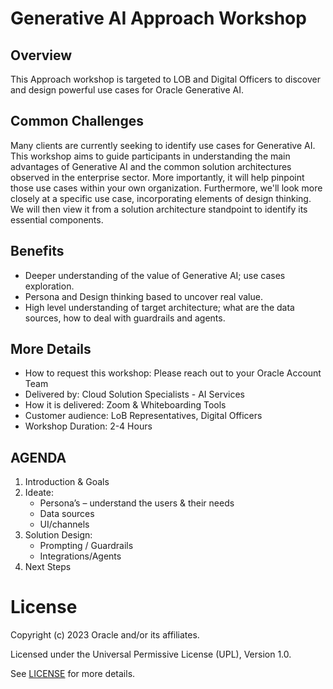 # Generative AI Approach Workshop

## Overview

This Approach workshop is targeted to LOB and Digital Officers to discover and design powerful use cases for Oracle Generative AI.

## Common Challenges

Many clients are currently seeking to identify use cases for Generative AI. This workshop aims to guide participants in understanding the main advantages of Generative AI and the common solution architectures observed in the enterprise sector. More importantly, it will help pinpoint those use cases within your own organization. Furthermore, we'll look more closely at a specific use case, incorporating elements of design thinking. We will then view it from a solution architecture standpoint to identify its essential components.

## Benefits

- Deeper understanding of the value of Generative AI; use cases exploration.
- Persona and Design thinking based to uncover real value.
- High level understanding of target architecture; what are the data sources, how to deal with guardrails and agents.

## More Details

- How to request this workshop: Please reach out to your Oracle Account Team
- Delivered by: Cloud Solution Specialists - AI 
Services
- How it is delivered: Zoom &  Whiteboarding Tools
- Customer audience: LoB Representatives, Digital 
Officers
- Workshop Duration: 2-4 Hours

## AGENDA

1. Introduction & Goals
2. Ideate:
   - Persona’s – understand the users & their needs
   - Data sources
   - UI/channels
3. Solution Design:
   - Prompting / Guardrails
   - Integrations/Agents
4. Next Steps

# License

Copyright (c) 2023 Oracle and/or its affiliates.

Licensed under the Universal Permissive License (UPL), Version 1.0.

See [LICENSE](https://github.com/oracle-devrel/technology-engineering/blob/main/LICENSE) for more details.

